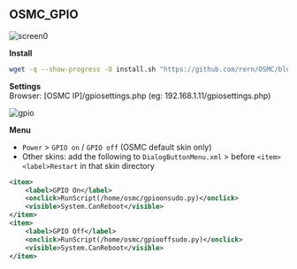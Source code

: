 OSMC_GPIO
---

![screen0](https://github.com/rern/Assets/blob/master/OSMC_GPIO/kodigpio.jpg)  

**Install**
```sh
wget -q --show-progress -O install.sh "https://github.com/rern/OSMC/blob/master/OSMC_GPIO/install.sh?raw=1"; chmod +x install.sh; ./install.sh
```

**Settings**  
Browser: [OSMC IP]/gpiosettings.php (eg: 192.168.1.11/gpiosettings.php)  

![gpio](https://github.com/rern/Assets/blob/master/OSMC_GPIO/gpio.jpg)  

**Menu**  
- `Power` > `GPIO on` / `GPIO off` (OSMC default skin only)  
- Other skins: add the following to `DialogButtonMenu.xml` > before `<item><label>Restart`  in that skin directory  
```xml
<item>
	<label>GPIO On</label>
	<onclick>RunScript(/home/osmc/gpioonsudo.py)</onclick>
	<visible>System.CanReboot</visible>
</item>
<item>
	<label>GPIO Off</label>
	<onclick>RunScript(/home/osmc/gpiooffsudo.py)</onclick>
	<visible>System.CanReboot</visible>
</item>
```
